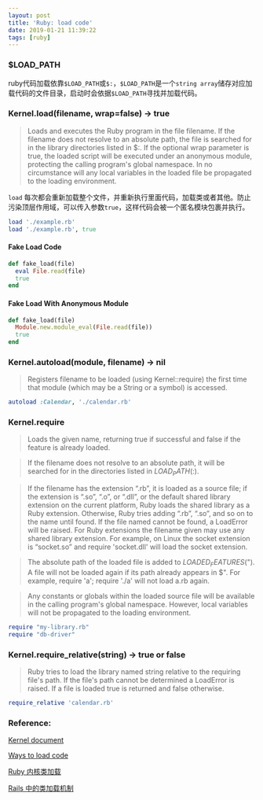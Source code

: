 ```yaml
---
layout: post
title: 'Ruby: load code'
date: 2019-01-21 11:39:22
tags: [ruby]
---
```


### $LOAD_PATH

ruby代码加载依靠`$LOAD_PATH`或`$:`，`$LOAD_PATH`是一个`string array`储存对应加载代码的文件目录，启动时会依据`$LOAD_PATH`寻找并加载代码。

### Kernel.load(filename, wrap=false) → true

> Loads and executes the Ruby program in the file filename. If the filename does not resolve to an absolute path, the file is searched for in the library directories listed in $:. If the optional wrap parameter is true, the loaded script will be executed under an anonymous module, protecting the calling program's global namespace. In no circumstance will any local variables in the loaded file be propagated to the loading environment.

`load` 每次都会重新加载整个文件，并重新执行里面代码，加载类或者其他。防止污染顶层作用域，可以传入参数`true`，这样代码会被一个匿名模块包裹并执行。

```ruby
load './example.rb'
load './example.rb', true
```

#### Fake Load Code

```ruby
def fake_load(file)
  eval File.read(file)
  true
end
```

#### Fake Load With Anonymous Module

```ruby
def fake_load(file)
  Module.new.module_eval(File.read(file))
  true
end
```

### Kernel.autoload(module, filename) → nil

> Registers filename to be loaded (using Kernel::require) the first time that module (which may be a String or a symbol) is accessed.

```ruby
autoload :Calendar, './calendar.rb'
```

### Kernel.require

> Loads the given name, returning true if successful and false if the feature is already loaded.

> If the filename does not resolve to an absolute path, it will be searched for in the directories listed in $LOAD_PATH ($:).

> If the filename has the extension “.rb”, it is loaded as a source file; if the extension is “.so”, “.o”, or “.dll”, or the default shared library extension on the current platform, Ruby loads the shared library as a Ruby extension. Otherwise, Ruby tries adding “.rb”, “.so”, and so on to the name until found. If the file named cannot be found, a LoadError will be raised.
For Ruby extensions the filename given may use any shared library extension. For example, on Linux the socket extension is “socket.so” and require 'socket.dll' will load the socket extension.

> The absolute path of the loaded file is added to $LOADED_FEATURES ($"). A file will not be loaded again if its path already appears in $". For example, require 'a'; require './a' will not load a.rb again.

> Any constants or globals within the loaded source file will be available in the calling program's global namespace. However, local variables will not be propagated to the loading environment.

```ruby
require "my-library.rb"
require "db-driver"
```

### Kernel.require_relative(string) → true or false

> Ruby tries to load the library named string relative to the requiring file's path. If the file's path cannot be determined a LoadError is raised. If a file is loaded true is returned and false otherwise.

```ruby
require_relative 'calendar.rb'
```

### Reference:

[Kernel document](https://ruby-doc.org/core-2.6/Kernel.html)

[Ways to load code](https://practicingruby.com/articles/ways-to-load-code)

[Ruby 内核类加载](https://ruby-china.org/topics/26036)

[Rails 中的类加载机制](https://ruby-china.org/topics/26034)
